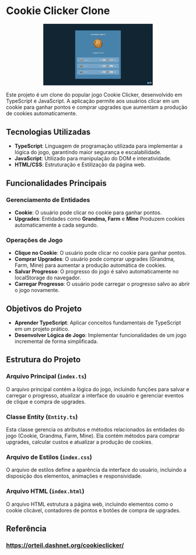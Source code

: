 # Cookie Clicker Clone

<p align="center">
  <img src="example.jpeg" alt="Imagem exemplo" width="300">
</p>

Este projeto é um clone do popular jogo Cookie Clicker, desenvolvido em TypeScript e JavaScript. A aplicação permite aos usuários clicar em um cookie para ganhar pontos e comprar upgrades que aumentam a produção de cookies automaticamente.

## Tecnologias Utilizadas
- **TypeScript**: Linguagem de programação utilizada para implementar a lógica do jogo, garantindo maior segurança e escalabilidade.
- **JavaScript**: Utilizado para manipulação do DOM e interatividade.
- **HTML/CSS**: Estruturação e Estilização da página web.

## Funcionalidades Principais
### Gerenciamento de Entidades
- **Cookie**: O usuário pode clicar no cookie para ganhar pontos.
- **Upgrades**: Entidades como **Grandma, Farm** e **Mine** Produzem cookies automaticamente a cada segundo.

### Operações de Jogo
- **Clique no Cookie**: O usuário pode clicar no cookie para ganhar pontos.
- **Comprar Upgrades**: O usuário pode comprar upgrades (Grandma, Farm, Mine) para aumentar a produção automática de cookies.
- **Salvar Progresso**: O progresso do jogo é salvo automaticamente no localStorage do navegador.
- **Carregar Progresso**: O usuário pode carregar o progresso salvo ao abrir o jogo novamente.

## Objetivos do Projeto
- **Aprender TypeScript**: Aplicar conceitos fundamentais de TypeScript em um projeto prático.
- **Desenvolver Lógica de Jogo**: Implementar funcionalidades de um jogo incremental de forma simplificada.

## Estrutura do Projeto
### Arquivo Principal (`index.ts`)
O arquivo principal contém a lógica do jogo, incluindo funções para salvar e carregar o progresso, atualizar a interface do usuário e gerenciar eventos de clique e compra de upgrades.

### Classe Entity (`Entity.ts`)
Esta classe gerencia os atributos e métodos relacionados às entidades do jogo (Cookie, Grandma, Farm, Mine). Ela contém métodos para comprar upgrades, calcular custos e atualizar a produção de cookies.

### Arquivo de Estilos (`index.css`)
O arquivo de estilos define a aparência da interface do usuário, incluindo a disposição dos elementos, animações e responsividade.

### Arquivo HTML (`index.html`)
O arquivo HTML estrutura a página web, incluindo elementos como o cookie clicável, contadores de pontos e botões de compra de upgrades.


## Referência
### https://orteil.dashnet.org/cookieclicker/
